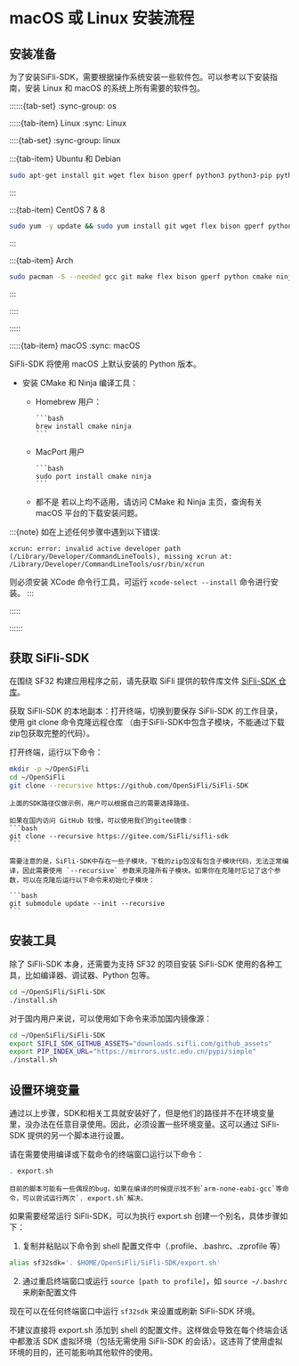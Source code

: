 # macOS 或 Linux 安装流程

## 安装准备

为了安装SiFli-SDK，需要根据操作系统安装一些软件包。可以参考以下安装指南，安装 Linux 和 macOS 的系统上所有需要的软件包。

::::::{tab-set}
:sync-group: os

:::::{tab-item} Linux
:sync: Linux

::::{tab-set}
:sync-group: linux

:::{tab-item} Ubuntu 和 Debian

```bash
sudo apt-get install git wget flex bison gperf python3 python3-pip python3-venv cmake ninja-build ccache libffi-dev libssl-dev dfu-util libusb-1.0-0
```

:::

:::{tab-item} CentOS 7 & 8

```bash
sudo yum -y update && sudo yum install git wget flex bison gperf python3 python3-setuptools cmake ninja-build ccache dfu-util libusbx
```

:::

:::{tab-item} Arch

```bash
sudo pacman -S --needed gcc git make flex bison gperf python cmake ninja ccache dfu-util libusb python-pip
```

:::

::::

:::::

:::::{tab-item} macOS
:sync: macOS

SiFli-SDK 将使用 macOS 上默认安装的 Python 版本。

- 安装 CMake 和 Ninja 编译工具：
  - Homebrew 用户：

        ```bash
        brew install cmake ninja
        ```

  - MacPort 用户

        ```bash
        sudo port install cmake ninja
        ```

  - 都不是
        若以上均不适用，请访问 CMake 和 Ninja 主页，查询有关 macOS 平台的下载安装问题。

:::{note}
如在上述任何步骤中遇到以下错误:

```
xcrun: error: invalid active developer path (/Library/Developer/CommandLineTools), missing xcrun at: /Library/Developer/CommandLineTools/usr/bin/xcrun
```

则必须安装 XCode 命令行工具，可运行 `xcode-select --install` 命令进行安装。
:::

:::::

::::::

## 获取 SiFli-SDK

在围绕 SF32 构建应用程序之前，请先获取 SiFli 提供的软件库文件 [SiFli-SDK 仓库](https://github.com/OpenSiFli/SiFli-SDK)。

获取 SiFli-SDK 的本地副本：打开终端，切换到要保存 SiFli-SDK 的工作目录，使用 git clone 命令克隆远程仓库
（由于SiFli-SDK中包含子模块，不能通过下载zip包获取完整的代码）。

打开终端，运行以下命令：

```bash
mkdir -p ~/OpenSiFli
cd ~/OpenSiFli
git clone --recursive https://github.com/OpenSiFli/SiFli-SDK
```

````{note}
上面的SDK路径仅做示例，用户可以根据自己的需要选择路径。

如果在国内访问 GitHub 较慢，可以使用我们的gitee镜像：
```bash
git clone --recursive https://gitee.com/SiFli/sifli-sdk
```
````

````{note}
需要注意的是，SiFli-SDK中存在一些子模块，下载的zip包没有包含子模块代码，无法正常编译，因此需要使用 `--recursive` 参数来克隆所有子模块。如果你在克隆时忘记了这个参数，可以在克隆后运行以下命令来初始化子模块：

```bash
git submodule update --init --recursive
```

````


## 安装工具

除了 SiFli-SDK 本身，还需要为支持 SF32 的项目安装 SiFli-SDK 使用的各种工具，比如编译器、调试器、Python 包等。

```bash
cd ~/OpenSiFli/SiFli-SDK
./install.sh
```

对于国内用户来说，可以使用如下命令来添加国内镜像源：

```bash
cd ~/OpenSiFli/SiFli-SDK
export SIFLI_SDK_GITHUB_ASSETS="downloads.sifli.com/github_assets"
export PIP_INDEX_URL="https://mirrors.ustc.edu.cn/pypi/simple"
./install.sh
```

## 设置环境变量

通过以上步骤，SDK和相关工具就安装好了，但是他们的路径并不在环境变量里，没办法在任意目录使用。因此，必须设置一些环境变量。这可以通过 SiFli-SDK 提供的另一个脚本进行设置。

请在需要使用编译或下载命令的终端窗口运行以下命令：

```bash
. export.sh
```

```{note}
目前的脚本可能有一些偶现的bug，如果在编译的时候提示找不到`arm-none-eabi-gcc`等命令，可以尝试运行两次`. export.sh`解决。
```

如果需要经常运行 SiFli-SDK，可以为执行 export.sh 创建一个别名，具体步骤如下：

1. 复制并粘贴以下命令到 shell 配置文件中（.profile、.bashrc、.zprofile 等）

```bash
alias sf32sdk='. $HOME/OpenSiFli/SiFli-SDK/export.sh'
```

2. 通过重启终端窗口或运行 `source [path to profile]`，如 `source ~/.bashrc` 来刷新配置文件

现在可以在任何终端窗口中运行 `sf32sdk` 来设置或刷新 SiFli-SDK 环境。

不建议直接将 export.sh 添加到 shell 的配置文件。这样做会导致在每个终端会话中都激活 SDK 虚拟环境（包括无需使用 SiFli-SDK 的会话）。这违背了使用虚拟环境的目的，还可能影响其他软件的使用。
